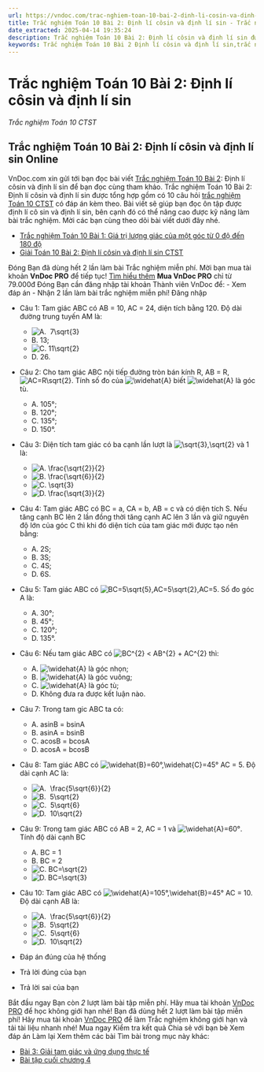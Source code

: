 ```yaml
---
url: https://vndoc.com/trac-nghiem-toan-10-bai-2-dinh-li-cosin-va-dinh-li-sin-290180
title: Trắc nghiệm Toán 10 Bài 2: Định lí côsin và định lí sin - Trắc nghiệm Toán 10 CTST - VnDoc.com
date_extracted: 2025-04-14 19:35:24
description: Trắc nghiệm Toán 10 Bài 2: Định lí côsin và định lí sin được VnDoc.com sưu tầm và xin gửi tới bạn đọc cùng tham khảo.
keywords: Trắc nghiệm Toán 10 Bài 2 Định lí côsin và định lí sin,trắc nghiệm toán 10,trắc nghiệm toán 10 CTST,trắc nghiệm toán 10 bài 2,toán 10,toán lớp 10,toán 10 CTST,toán 10 bài 2,Định lí côsin và định lí sin
---
```


# Trắc nghiệm Toán 10 Bài 2: Định lí côsin và định lí sin
 _Trắc nghiệm Toán 10 CTST_
## Trắc nghiệm Toán 10 Bài 2: Định lí côsin và định lí sin Online
VnDoc.com xin gửi tới bạn đọc bài viết [Trắc nghiệm Toán 10 Bài 2](<https://vndoc.com/trac-nghiem-toan-10-bai-2-dinh-li-cosin-va-dinh-li-sin-290180>): Định lí côsin và định lí sin để bạn đọc cùng tham khảo.
Trắc nghiệm Toán 10 Bài 2: Định lí côsin và định lí sin được tổng hợp gồm có 10 câu hỏi [trắc nghiệm Toán 10 CTST](<https://vndoc.com/trac-nghiem-toan-10-ctst>) có đáp án kèm theo. Bài viết sẽ giúp bạn đọc ôn tập được định lí cô sin và định lí sin, bên cạnh đó có thể nâng cao được kỹ năng làm bài trắc nghiệm. Mời các bạn cùng theo dõi bài viết dưới đây nhé.
  * [Trắc nghiệm Toán 10 Bài 1: Giá trị lượng giác của một góc từ 0 độ đến 180 độ](<https://vndoc.com/trac-nghiem-toan-10-bai-1-gia-tri-luong-giac-cua-mot-goc-tu-0-do-den-180-do-290174>)
  * [Giải Toán 10 Bài 2: Định lí côsin và định lí sin CTST](<https://vndoc.com/giai-toan-10-bai-2-dinh-li-cosin-va-dinh-li-sin-ctst-275566>)

Đóng
Bạn đã dùng hết 2 lần làm bài Trắc nghiệm miễn phí. Mời bạn mua tài khoản **VnDoc PRO** để tiếp tục\! [Tìm hiểu thêm](</pro>)
**Mua VnDoc PRO** chỉ từ 79.000đ
Đóng
Bạn cần đăng nhập tài khoản Thành viên VnDoc để:
\- Xem đáp án
\- Nhận 2 lần làm bài trắc nghiệm miễn phí\!
Đăng nhập 
  * Câu 1:
Tam giác ABC có AB = 10, AC = 24, diện tích bằng 120. Độ dài đường trung tuyến AM là:
    * ![A.  7\\sqrt{3}](https://tex.vdoc.vn?tex=A.%C2%A0%207%5Csqrt%7B3%7D)
    * B. 13;
    * ![C. 11\\sqrt{2}](https://tex.vdoc.vn?tex=C.%2011%5Csqrt%7B2%7D)
    * D. 26.
  * Câu 2:
Cho tam giác ABC nội tiếp đường tròn bán kính R, AB = R, ![AC=R\\sqrt{2}](https://tex.vdoc.vn?tex=AC%3DR%5Csqrt%7B2%7D). Tính số đo của ![\\widehat{A}](https://tex.vdoc.vn?tex=%5Cwidehat%7BA%7D) biết ![\\widehat{A}](https://tex.vdoc.vn?tex=%5Cwidehat%7BA%7D) là góc tù.
    * A. 105°;
    * B. 120°;
    * C. 135°;
    * D. 150°.
  * Câu 3:
Diện tích tam giác có ba cạnh lần lượt là ![\\sqrt{3},\\sqrt{2}](https://tex.vdoc.vn?tex=%5Csqrt%7B3%7D%2C%5Csqrt%7B2%7D) và 1 là:
    * ![A. \\frac{\\sqrt{2}}{2}](https://tex.vdoc.vn?tex=A.%20%5Cfrac%7B%5Csqrt%7B2%7D%7D%7B2%7D)
    * ![B. \\frac{\\sqrt{6}}{2}](https://tex.vdoc.vn?tex=B.%20%5Cfrac%7B%5Csqrt%7B6%7D%7D%7B2%7D)
    * ![C. \\sqrt{3}](https://tex.vdoc.vn?tex=C.%20%5Csqrt%7B3%7D)
    * ![D. \\frac{\\sqrt{3}}{2}](https://tex.vdoc.vn?tex=D.%20%5Cfrac%7B%5Csqrt%7B3%7D%7D%7B2%7D)
  * Câu 4:
Tam giác ABC có BC = a, CA = b, AB = c và có diện tích S. Nếu tăng cạnh BC lên 2 lần đồng thời tăng cạnh AC lên 3 lần và giữ nguyên độ lớn của góc C thì khi đó diện tích của tam giác mới được tạo nên bằng:
    * A. 2S;
    * B. 3S;
    * C. 4S;
    * D. 6S.
  * Câu 5:
Tam giác ABC có ![BC=5\\sqrt{5},AC=5\\sqrt{2},AC=5](https://tex.vdoc.vn?tex=BC%3D5%5Csqrt%7B5%7D%2CAC%3D5%5Csqrt%7B2%7D%2CAC%3D5). Số đo góc A là:
    * A. 30°;
    * B. 45°;
    * C. 120°;
    * D. 135°.
  * Câu 6:
Nếu tam giác ABC có ![BC^{2} < AB^{2} + AC^{2}](https://tex.vdoc.vn?tex=BC%5E%7B2%7D%20%3C%20AB%5E%7B2%7D%20%2B%20AC%5E%7B2%7D) thì:
    * A. ![\\widehat{A}](https://tex.vdoc.vn?tex=%5Cwidehat%7BA%7D) là góc nhọn;
    * B. ![\\widehat{A}](https://tex.vdoc.vn?tex=%5Cwidehat%7BA%7D) là góc vuông;
    * C. ![\\widehat{A}](https://tex.vdoc.vn?tex=%5Cwidehat%7BA%7D) là góc tù;
    * D. Không đưa ra được kết luận nào.
  * Câu 7:
Trong tam gic ABC ta có:
    * A. asinB = bsinA
    * B. asinA = bsinB
    * C. acosB = bcosA
    * D. acosA = bcosB
  * Câu 8:
Tam giác ABC có ![\\widehat{B}=60°,\\widehat{C}=45°](https://tex.vdoc.vn?tex=%5Cwidehat%7BB%7D%3D60%C2%B0%2C%5Cwidehat%7BC%7D%3D45%C2%B0) AC = 5. Độ dài cạnh AC là:
    * ![A.  \\frac{5\\sqrt{6}}{2}](https://tex.vdoc.vn?tex=A.%C2%A0%20%5Cfrac%7B5%5Csqrt%7B6%7D%7D%7B2%7D)
    * ![B.  5\\sqrt{2}](https://tex.vdoc.vn?tex=B.%C2%A0%205%5Csqrt%7B2%7D)
    * ![C.  5\\sqrt{6}](https://tex.vdoc.vn?tex=C.%C2%A0%205%5Csqrt%7B6%7D)
    * ![D.  10\\sqrt{2}](https://tex.vdoc.vn?tex=D.%C2%A0%2010%5Csqrt%7B2%7D)
  * Câu 9:
Trong tam giác ABC có AB = 2, AC = 1 và ![\\widehat{A}=60°](https://tex.vdoc.vn?tex=%5Cwidehat%7BA%7D%3D60%C2%B0). Tính độ dài cạnh BC
    * A. BC = 1
    * B. BC = 2
    * ![C. BC=\\sqrt{2}](https://tex.vdoc.vn?tex=C.%20BC%3D%5Csqrt%7B2%7D)
    * ![D. BC=\\sqrt{3}](https://tex.vdoc.vn?tex=D.%20BC%3D%5Csqrt%7B3%7D)
  * Câu 10:
Tam giác ABC có ![\\widehat{A}=105°,\\widehat{B}=45°](https://tex.vdoc.vn?tex=%5Cwidehat%7BA%7D%3D105%C2%B0%2C%5Cwidehat%7BB%7D%3D45%C2%B0) AC = 10. Độ dài cạnh AB là:
    * ![A.  \\frac{5\\sqrt{6}}{2}](https://tex.vdoc.vn?tex=A.%C2%A0%20%5Cfrac%7B5%5Csqrt%7B6%7D%7D%7B2%7D)
    * ![B.  5\\sqrt{2}](https://tex.vdoc.vn?tex=B.%C2%A0%205%5Csqrt%7B2%7D)
    * ![C.  5\\sqrt{6}](https://tex.vdoc.vn?tex=C.%C2%A0%205%5Csqrt%7B6%7D)
    * ![D.  10\\sqrt{2}](https://tex.vdoc.vn?tex=D.%C2%A0%2010%5Csqrt%7B2%7D)

  * Đáp án đúng của hệ thống
  * Trả lời đúng của bạn
  * Trả lời sai của bạn

Bắt đầu ngay
Bạn còn _2_ lượt làm bài tập miễn phí. Hãy mua tài khoản [VnDoc PRO](</pro>) để học không giới hạn nhé\!  Bạn đã dùng hết 2 lượt làm bài tập miễn phí\! Hãy mua tài khoản [VnDoc PRO](</pro>) để làm Trắc nghiệm không giới hạn và tải tài liệu nhanh nhé\!  Mua ngay
Kiểm tra kết quả Chia sẻ với bạn bè Xem đáp án Làm lại
Xem thêm các bài Tìm bài trong mục này khác:
  * [Bài 3: Giải tam giác và ứng dụng thực tế](</trac-nghiem-toan-10-bai-3-giai-tam-giac-va-ung-dung-thuc-te-290185>)
  * [Bài tập cuối chương 4](</trac-nghiem-toan-10-bai-tap-cuoi-chuong-4-290188>)

